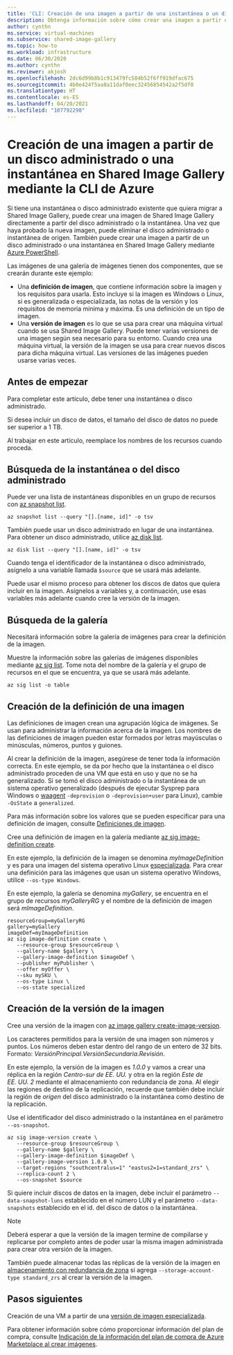 ```yaml
---
title: 'CLI: Creación de una imagen a partir de una instantánea o un disco administrado en Shared Image Gallery'
description: Obtenga información sobre cómo crear una imagen a partir de una instantánea o disco administrado en Shared Image Gallery con la CLI de Azure.
author: cynthn
ms.service: virtual-machines
ms.subservice: shared-image-gallery
ms.topic: how-to
ms.workload: infrastructure
ms.date: 06/30/2020
ms.author: cynthn
ms.reviewer: akjosh
ms.openlocfilehash: 2dc6d99b8b1c913479fc584b52f6ff919dfac675
ms.sourcegitcommit: 4b0e424f5aa8a11daf0eec32456854542a2f5df0
ms.translationtype: HT
ms.contentlocale: es-ES
ms.lasthandoff: 04/20/2021
ms.locfileid: "107792298"
---
```

# <a name="create-an-image-from-a-managed-disk-or-snapshot-in-a-shared-image-gallery-using-the-azure-cli"></a>Creación de una imagen a partir de un disco administrado o una instantánea en Shared Image Gallery mediante la CLI de Azure

Si tiene una instantánea o disco administrado existente que quiera migrar a Shared Image Gallery, puede crear una imagen de Shared Image Gallery directamente a partir del disco administrado o la instantánea. Una vez que haya probado la nueva imagen, puede eliminar el disco administrado o instantánea de origen. También puede crear una imagen a partir de un disco administrado o una instantánea en Shared Image Gallery mediante [Azure PowerShell](image-version-snapshot-powershell.md).

Las imágenes de una galería de imágenes tienen dos componentes, que se crearán durante este ejemplo:
- Una **definición de imagen**, que contiene información sobre la imagen y los requisitos para usarla. Esto incluye si la imagen es Windows o Linux, si es generalizada o especializada, las notas de la versión y los requisitos de memoria mínima y máxima. Es una definición de un tipo de imagen. 
- Una **versión de imagen** es lo que se usa para crear una máquina virtual cuando se usa Shared Image Gallery. Puede tener varias versiones de una imagen según sea necesario para su entorno. Cuando crea una máquina virtual, la versión de la imagen se usa para crear nuevos discos para dicha máquina virtual. Las versiones de las imágenes pueden usarse varias veces.


## <a name="before-you-begin"></a>Antes de empezar

Para completar este artículo, debe tener una instantánea o disco administrado. 

Si desea incluir un disco de datos, el tamaño del disco de datos no puede ser superior a 1 TB.

Al trabajar en este artículo, reemplace los nombres de los recursos cuando proceda.

## <a name="find-the-snapshot-or-managed-disk"></a>Búsqueda de la instantánea o del disco administrado 

Puede ver una lista de instantáneas disponibles en un grupo de recursos con [az snapshot list](/cli/azure/snapshot#az_snapshot_list). 

```azurecli-interactive
az snapshot list --query "[].[name, id]" -o tsv
```

También puede usar un disco administrado en lugar de una instantánea. Para obtener un disco administrado, utilice [az disk list](/cli/azure/disk#az_disk_list). 

```azurecli-interactive
az disk list --query "[].[name, id]" -o tsv
```

Cuando tenga el identificador de la instantánea o disco administrado, asígnelo a una variable llamada `$source` que se usará más adelante.

Puede usar el mismo proceso para obtener los discos de datos que quiera incluir en la imagen. Asígnelos a variables y, a continuación, use esas variables más adelante cuando cree la versión de la imagen.


## <a name="find-the-gallery"></a>Búsqueda de la galería

Necesitará información sobre la galería de imágenes para crear la definición de la imagen.

Muestre la información sobre las galerías de imágenes disponibles mediante [az sig list](/cli/azure/sig#az_sig_list). Tome nota del nombre de la galería y el grupo de recursos en el que se encuentra, ya que se usará más adelante.

```azurecli-interactive 
az sig list -o table
```


## <a name="create-an-image-definition"></a>Creación de la definición de una imagen

Las definiciones de imagen crean una agrupación lógica de imágenes. Se usan para administrar la información acerca de la imagen. Los nombres de las definiciones de imagen pueden estar formados por letras mayúsculas o minúsculas, números, puntos y guiones. 

Al crear la definición de la imagen, asegúrese de tener toda la información correcta. En este ejemplo, se da por hecho que la instantánea o el disco administrado proceden de una VM que está en uso y que no se ha generalizado. Si se tomó el disco administrado o la instantánea de un sistema operativo generalizado (después de ejecutar Sysprep para Windows o [waagent](https://github.com/Azure/WALinuxAgent) `-deprovision` o `-deprovision+user` para Linux), cambie `-OsState` a `generalized`. 

Para más información sobre los valores que se pueden especificar para una definición de imagen, consulte [Definiciones de imagen](./shared-image-galleries.md#image-definitions).

Cree una definición de imagen en la galería mediante [az sig image-definition create](/cli/azure/sig/image-definition#az_sig_image_definition_create).

En este ejemplo, la definición de la imagen se denomina *myImageDefinition* y es para una imagen del sistema operativo Linux [especializada](./shared-image-galleries.md#generalized-and-specialized-images). Para crear una definición para las imágenes que usan un sistema operativo Windows, utilice `--os-type Windows`. 

En este ejemplo, la galería se denomina *myGallery*, se encuentra en el grupo de recursos *myGalleryRG* y el nombre de la definición de imagen será *mImageDefinition*.

```azurecli-interactive 
resourceGroup=myGalleryRG
gallery=myGallery
imageDef=myImageDefinition
az sig image-definition create \
   --resource-group $resourceGroup \
   --gallery-name $gallery \
   --gallery-image-definition $imageDef \
   --publisher myPublisher \
   --offer myOffer \
   --sku mySKU \
   --os-type Linux \
   --os-state specialized
```


## <a name="create-the-image-version"></a>Creación de la versión de la imagen

Cree una versión de la imagen con [az image gallery create-image-version](/cli/azure/sig/image-version#az_sig_image_version_create). 

Los caracteres permitidos para la versión de una imagen son números y puntos. Los números deben estar dentro del rango de un entero de 32 bits. Formato: *VersiónPrincipal*.*VersiónSecundaria*.*Revisión*.

En este ejemplo, la versión de la imagen es *1.0.0* y vamos a crear una réplica en la región *Centro-sur de EE. UU.* y otra en la región *Este de EE. UU. 2* mediante el almacenamiento con redundancia de zona. Al elegir las regiones de destino de la replicación, recuerde que también debe incluir la región de *origen* del disco administrado o la instantánea como destino de la replicación.

Use el identificador del disco administrado o la instantánea en el parámetro `--os-snapshot`.


```azurecli-interactive 
az sig image-version create \
   --resource-group $resourceGroup \
   --gallery-name $gallery \
   --gallery-image-definition $imageDef \
   --gallery-image-version 1.0.0 \
   --target-regions "southcentralus=1" "eastus2=1=standard_zrs" \
   --replica-count 2 \
   --os-snapshot $source
```

Si quiere incluir discos de datos en la imagen, debe incluir el parámetro `--data-snapshot-luns` establecido en el número LUN y el parámetro `--data-snapshots` establecido en el id. del disco de datos o la instantánea.

> [!NOTE]
> Deberá esperar a que la versión de la imagen termine de compilarse y replicarse por completo antes de poder usar la misma imagen administrada para crear otra versión de la imagen.
>
> También puede almacenar todas las réplicas de la versión de la imagen en [almacenamiento con redundancia de zona](../storage/common/storage-redundancy.md) si agrega `--storage-account-type standard_zrs` al crear la versión de la imagen.
>

## <a name="next-steps"></a>Pasos siguientes

Creación de una VM a partir de una [versión de imagen especializada](vm-specialized-image-version-cli.md).

Para obtener información sobre cómo proporcionar información del plan de compra, consulte [Indicación de la información del plan de compra de Azure Marketplace al crear imágenes](marketplace-images.md).